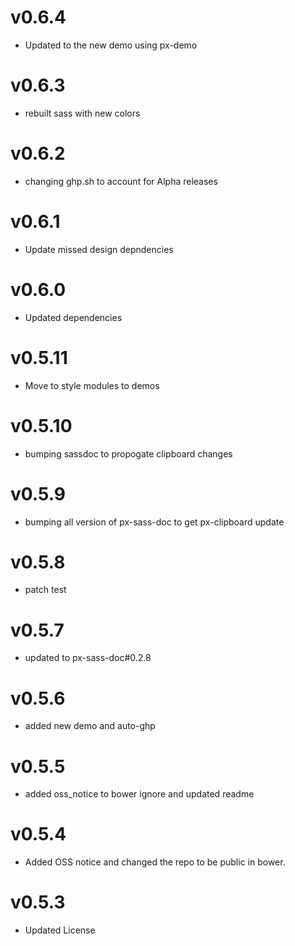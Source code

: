 v0.6.4
==================
* Updated to the new demo using px-demo 

v0.6.3
==================
* rebuilt sass with new colors

v0.6.2
==================
* changing ghp.sh to account for Alpha releases

v0.6.1
==================
* Update missed design depndencies

v0.6.0
==================
* Updated dependencies

v0.5.11
==================
* Move to style modules to demos

v0.5.10
==================
* bumping sassdoc to propogate clipboard changes


v0.5.9
==================
* bumping all version of px-sass-doc to get px-clipboard update


v0.5.8
==================
* patch test


v0.5.7
==============================
* updated to px-sass-doc#0.2.8

v0.5.6
==============================
* added new demo and auto-ghp

v0.5.5
==============================
* added oss_notice to bower ignore and updated readme

v0.5.4
==============================
* Added OSS notice and changed the repo to be public in bower.

v0.5.3
====================
* Updated License
